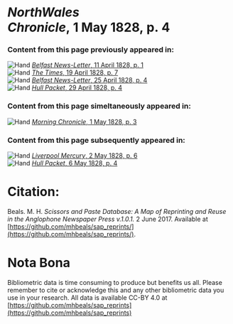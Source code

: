 # *NorthWales Chronicle*, 1 May 1828, p. 4  
  
### Content from this page previously appeared in:  
![Hand](http://scissorsandpaste.net/wp-content/uploads/2017/06/smallhandpointer.png) [*Belfast News-Letter*, 11 April 1828, p. 1](https://mhbeals.github.io/sap_html/Belfast-News-Letter/Belfast-News-Letter-11-April-1828-p-1)  
![Hand](http://scissorsandpaste.net/wp-content/uploads/2017/06/smallhandpointer.png) [*The Times*, 19 April 1828, p. 7](https://mhbeals.github.io/sap_html/The-Times/The-Times-19-April-1828-p-7)  
![Hand](http://scissorsandpaste.net/wp-content/uploads/2017/06/smallhandpointer.png) [*Belfast News-Letter*, 25 April 1828, p. 4](https://mhbeals.github.io/sap_html/Belfast-News-Letter/Belfast-News-Letter-25-April-1828-p-4)  
![Hand](http://scissorsandpaste.net/wp-content/uploads/2017/06/smallhandpointer.png) [*Hull Packet*, 29 April 1828, p. 4](https://mhbeals.github.io/sap_html/Hull-Packet/Hull-Packet-29-April-1828-p-4)  
  
### Content from this page simeltaneously appeared in:  
![Hand](http://scissorsandpaste.net/wp-content/uploads/2017/06/smallhandpointer.png) [*Morning Chronicle*, 1 May 1828, p. 3](https://mhbeals.github.io/sap_html/Morning-Chronicle/Morning-Chronicle-1-May-1828-p-3)  
  
### Content from this page subsequently appeared in:  
![Hand](http://scissorsandpaste.net/wp-content/uploads/2017/06/smallhandpointer.png) [*Liverpool Mercury*, 2 May 1828, p. 6](https://mhbeals.github.io/sap_html/Liverpool-Mercury/Liverpool-Mercury-2-May-1828-p-6)  
![Hand](http://scissorsandpaste.net/wp-content/uploads/2017/06/smallhandpointer.png) [*Hull Packet*, 6 May 1828, p. 4](https://mhbeals.github.io/sap_html/Hull-Packet/Hull-Packet-6-May-1828-p-4)  


# Citation: 

Beals. M. H. *Scissors and Paste Database: A Map of Reprinting and Reuse in the Anglophone Newspaper Press v.1.0.1.* 2 June 2017. Available at [https://github.com/mhbeals/sap_reprints/](https://github.com/mhbeals/sap_reprints/). 

# Nota Bona

Bibliometric data is time consuming to produce but benefits us all. Please remember to cite or acknowledge this and any other bibliometric data you use in your research. All data is available CC-BY 4.0 at [https://github.com/mhbeals/sap_reprints](https://github.com/mhbeals/sap_reprints)
